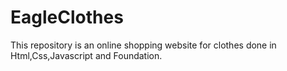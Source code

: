 # EagleClothes

This repository is an online shopping website for clothes done in Html,Css,Javascript and Foundation.
